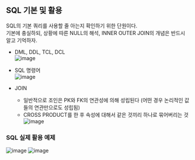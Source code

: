 ## SQL 기본 및 활용

SQL의 기본 쿼리를 사용할 줄 아는지 확인하기 위한 단원이다.  
기본에 충실하되, 상황에 따른 NULL의 해석, INNER OUTER JOIN의 개념은 반드시 알고 기억하자.   


- DML, DDL, TCL, DCL  
  ![image](https://github.com/user-attachments/assets/6eb39246-1e7c-4fb1-bd6c-e236d36588fa)

- SQL 명령어  
  ![image](https://github.com/user-attachments/assets/c8d68c0f-1e3e-4f3f-b282-538e67204522)


- JOIN
  - 일반적으로 조인은 PK와 FK의 연관성에 의해 성립된다 (어떤 경우 논리적인 값들의 연관만으로도 성립됨)
  - CROSS PRODUCT를 한 후 속성에 대해서 같은 것끼리 하나로 묶어버리는 것   
    ![image](https://github.com/user-attachments/assets/e0948b28-8666-4e0f-940f-734387ea3434)


### SQL 실제 활용 예제
![image](https://github.com/user-attachments/assets/d2c45cff-ad2c-4792-bc75-73744a414b98)
![image](https://github.com/user-attachments/assets/ff3181e3-6545-46ca-aae9-ea7d2f7e5eae)


